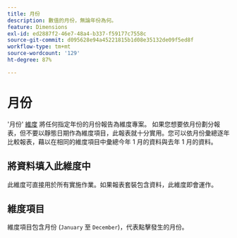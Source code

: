 ```yaml
---
title: 月份
description: 數值的月份，無論年份為何。
feature: Dimensions
exl-id: ed2887f2-46e7-48a4-b337-f59177c7558c
source-git-commit: d095628e94a45221815b1d08e35132de09f5ed8f
workflow-type: tm+mt
source-wordcount: '129'
ht-degree: 87%

---
```


# 月份

&#39;月份&#39; [維度](overview.md) 將任何指定年份的月份報告為維度專案。 如果您想要依月份劃分報表，但不要以靜態日期作為維度項目，此報表就十分實用。您可以依月份彙總逐年比較報表，藉以在相同的維度項目中彙總今年 1 月的資料與去年 1 月的資料。

## 將資料填入此維度中

此維度可直接用於所有實施作業。如果報表套裝包含資料，此維度即會運作。

## 維度項目

維度項目包含月份 (`January` 至 `December`)，代表點擊發生的月份。
